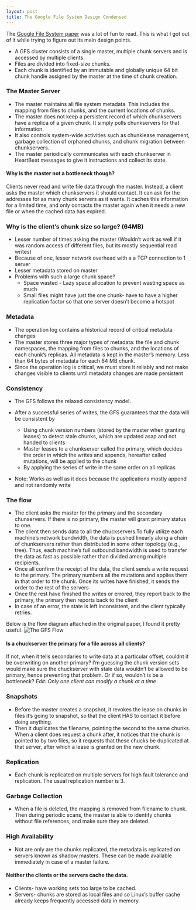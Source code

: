 ```yaml
---
layout: post
title: The Google File System Design Condensed 
---
```


The [Google File System paper](https://static.googleusercontent.com/media/research.google.com/en//archive/gfs-sosp2003.pdf) was a lot of fun to read. This is what I got out of it while trying to figure out its main design points.

* A GFS cluster consists of a single master, multiple chunk servers and is accessed by multiple clients. 
* Files are divided into fixed-size chunks. 
* Each chunk is identified by an immutable and globally unique 64 bit chunk handle assigned by the master at the time of chunk creation.

### The Master Server
* The master maintains all file system metadata. This includes the mapping from files to chunks, and the current locations of chunks. 
* The master does not keep a persistent record of which chunkservers have a replica of a given chunk. It simply polls chunkservers for that information. 
* It also controls system-wide activities such as chunklease management, garbage collection of orphaned chunks, and chunk migration between chunkservers. 
* The master periodically communicates with each chunkserver in HeartBeat messages to give it instructions and collect its state.

#### Why is the master not a bottleneck though?
Clients never read and write file data through the master. Instead, a client asks the master which chunkservers it should contact. It can ask for the addresses for as many chunk servers as it wants. It caches this information for a limited time, and only contacts the master again when it needs a new file or when the cached data has expired. 

### Why is the client’s chunk size so large? (64MB)
* Lesser number of times asking the master (Wouldn’t work as well if it was random access of different files, but its mostly sequential read writes)
* Because of one, lesser network overhead with a a TCP connection to 1 server
* Lesser metadata stored on master
* Problems with such a large chunk space?
  * Space wasted - Lazy space allocation to prevent wasting space as much
  * Small files might have just the one chunk- have to have a higher replication factor so that one server doesn’t become a hotspot

### Metadata
* The operation log contains a historical record of critical metadata changes
* The master stores three major types of metadata: the file and chunk namespaces, the mapping from files to chunks, and the locations of each chunk’s replicas. All metadata is kept in the master’s memory. Less than 64 bytes of metadata for each 64 MB chunk. 
* Since the operation log is critical, we must store it reliably and not make changes visible to clients until metadata changes are made persistent

### Consistency
* The GFS follows the relaxed consistency model.
* After a successful series of writes, the GFS guarantees that the data will be consistent by 
  - Using chunk version numbers (stored by the master when granting leases) to detect stale chunks, which are updated asap and not handed to clients 
  - Master leases to a chunkserver called the primary, which decides the order in which the writes and appends, hereafter called mutations, will be applied to the chunk
  - By applying the series of write in the same order on all replicas

* Note: Works as well as it does because the applications mostly append and not randomly write

### The flow
* The client asks the master for the primary and the secondary chunservers. If there is no primary, the master will grant primary status to one.
* The client then sends data to all the chuckservers.To fully utilize each machine’s network bandwidth, the data is pushed linearly along a chain of chunkservers rather than distributed in some other topology (e.g., tree). Thus, each machine’s full outbound bandwidth is used to transfer the data as fast as possible rather than divided among multiple recipients.
* Once all confirm the receipt of the data, the client sends a write request to the primary.
The primary numbers all the mutations and applies them in that order to the chunk. Once its writes have finished, it sends the order to the rest of the servers
* Once the rest have finished the writes or errored, they report back to the primary, the primary then reports back to the client
* In case of an error, the state is left inconsistent, and the client typically retries.

Below is the flow diagram attached in the original paper, I found it pretty useful.
![The GFS Flow](https://github.com/TheTechAngle/TheTechAngle.github.io/tree/master/images/GFS_flow.png "The GFS Flow")

#### Is a chuckserver the primary for a file across all clients? 
If not, when it tells secondaries to write data at a particular offset, couldnt it be overwriting on another primary? I’m guessing the chunk version sets would make sure the chuckserver with stale data wouldn’t be allowed to be primary, hence preventing that problem. Or if so, wouldn’t is be a bottleneck?
_Edit: Only one client can modify a chunk at a time_

### Snapshots
* Before the master creates a snapshot, it revokes the lease on chunks in files it’s going to snapshot, so that the client HAS to contact it before doing anything. 
* Then it duplicates the filename, pointing the second to the same chunks. When a client does request a chunk after, it notices that the chunk is pointed to by two files, so it requests that these chucks be duplicated at that server, after which a lease is granted on the new chunk.

### Replication
* Each chunk is replicated on multiple servers for high fault tolerance and replication. The usual replication number is 3.

### Garbage Collection
* When a file is deleted, the mapping is removed from filename to chunk. Then during periodic scans, the master is able to identify chunks without file references, and make sure they are deleted.

### High Availability
* Not are only are the chunks replicated, the metadata is replicated on servers known as shadow masters. These can be made available immediately in case of a master failure.

#### Neither the clients or the servers cache the data.
* Clients- have working sets too large to be cached. 
* Servers- chunks are stored as local files and so Linux’s buffer cache already keeps frequently accessed data in memory.



